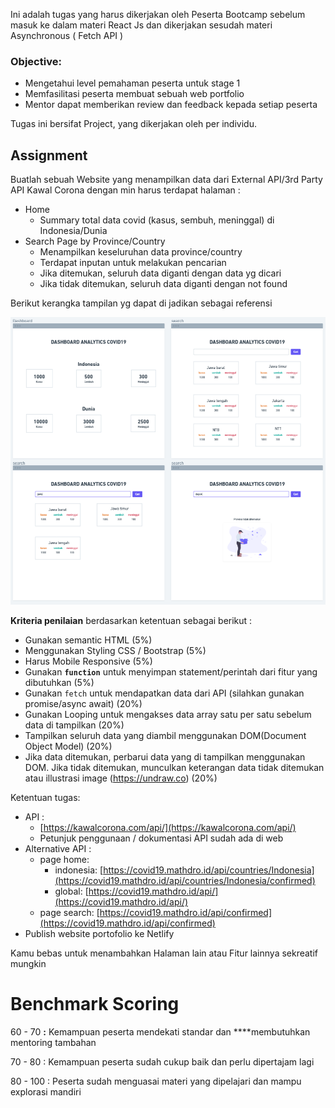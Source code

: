 Ini adalah tugas yang harus dikerjakan oleh Peserta Bootcamp sebelum masuk ke dalam materi React Js dan dikerjakan sesudah materi Asynchronous ( Fetch API )

### Objective:

- Mengetahui level pemahaman peserta untuk stage 1
- Memfasilitasi peserta membuat sebuah web portfolio
- Mentor dapat memberikan review dan feedback kepada setiap peserta

Tugas ini bersifat Project, yang dikerjakan oleh per individu.

## Assignment

Buatlah sebuah Website yang menampilkan data dari External API/3rd Party API Kawal Corona dengan min harus terdapat halaman :

- Home
    - Summary total data covid (kasus, sembuh, meninggal) di Indonesia/Dunia
- Search Page by Province/Country
    - Menampilkan keseluruhan data province/country
    - Terdapat inputan untuk melakukan pencarian
    - Jika ditemukan, seluruh data diganti dengan data yg dicari
    - Jika tidak ditemukan, seluruh data diganti dengan not found
    

Berikut kerangka tampilan yg dapat di jadikan sebagai referensi

![Contoh](./contoh.png)

**Kriteria penilaian** berdasarkan ketentuan sebagai berikut :

- Gunakan semantic HTML (5%)
- Menggunakan Styling CSS / Bootstrap (5%)
- Harus Mobile Responsive (5%)
- Gunakan **`function`** untuk menyimpan statement/perintah dari fitur yang dibutuhkan (5%)
- Gunakan `fetch` untuk mendapatkan data dari API (silahkan gunakan promise/async await) (20%)
- Gunakan Looping untuk mengakses data array satu per satu sebelum data di tampilkan (20%)
- Tampilkan seluruh data yang diambil menggunakan DOM(Document Object Model) (20%)
- Jika data ditemukan, perbarui data yang di tampilkan menggunakan DOM. Jika tidak ditemukan, munculkan keterangan data tidak ditemukan atau illustrasi image (https://undraw.co) (20%)

Ketentuan tugas:

- API  :
    - [https://kawalcorona.com/api/](https://kawalcorona.com/api/)
    - Petunjuk penggunaan / dokumentasi API sudah ada di web
- Alternative API :
    - page home:
        - indonesia: [https://covid19.mathdro.id/api/countries/Indonesia](https://covid19.mathdro.id/api/countries/Indonesia/confirmed)
        - global: [https://covid19.mathdro.id/api/](https://covid19.mathdro.id/api/)
    - page search: [https://covid19.mathdro.id/api/confirmed](https://covid19.mathdro.id/api/confirmed)
- Publish website portofolio ke Netlify

Kamu bebas untuk menambahkan Halaman lain atau Fitur lainnya sekreatif mungkin

# Benchmark Scoring

60 - 70 **:** Kemampuan peserta mendekati standar dan ****membutuhkan mentoring tambahan

70 - 80 : Kemampuan peserta sudah cukup baik dan perlu dipertajam lagi

80 - 100 : Peserta sudah menguasai materi yang dipelajari dan mampu explorasi mandiri